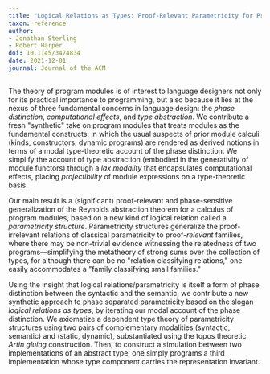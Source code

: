 ```yaml
---
title: "Logical Relations as Types: Proof-Relevant Parametricity for Program Modules"
taxon: reference
author:
- Jonathan Sterling
- Robert Harper
doi: 10.1145/3474834
date: 2021-12-01
journal: Journal of the ACM
---
```


The theory of program modules is of interest to language designers not only for its practical importance to programming, but also because it lies at the nexus of three fundamental concerns in language design: the *phase distinction*, *computational effects*, and *type abstraction*. We contribute a fresh "synthetic" take on program modules that treats modules as the fundamental constructs, in which the usual suspects of prior module calculi (kinds, constructors, dynamic programs) are rendered as derived notions in terms of a modal type-theoretic account of the phase distinction. We simplify the account of type abstraction (embodied in the generativity of module functors) through a *lax modality* that encapsulates computational effects, placing *projectibility* of module expressions on a type-theoretic basis. 

Our main result is a (significant) proof-relevant and phase-sensitive generalization of the Reynolds abstraction theorem for a calculus of program modules, based on a new kind of logical relation called a *parametricity structure*. Parametricity structures generalize the proof-irrelevant relations of classical parametricity to proof-*relevant* families, where there may be non-trivial evidence witnessing the relatedness of two programs—simplifying the metatheory of strong sums over the collection of types, for although there can be no "relation classifying relations," one easily accommodates a "family classifying small families."

Using the insight that logical relations/parametricity is itself a form of phase distinction between the syntactic and the semantic, we contribute a new synthetic approach to phase separated parametricity based on the slogan *logical relations as types*, by iterating our modal account of the phase distinction. We axiomatize a dependent type theory of parametricity structures using two pairs of complementary modalities (syntactic, semantic) and (static, dynamic), substantiated using the topos theoretic *Artin gluing* construction. Then, to construct a simulation between two implementations of an abstract type, one simply programs a third implementation whose type component carries the representation invariant. 
